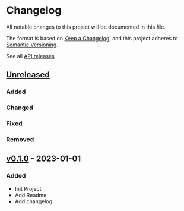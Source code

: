 # Changelog
All notable changes to this project will be documented in this file.

The format is based on [Keep a Changelog](https://keepachangelog.com/en/1.0.0/),
and this project adheres to [Semantic Versioning](https://semver.org/spec/v2.0.0.html).

See all [API releases]

## [Unreleased]
### Added
### Changed
### Fixed
### Removed

## [v0.1.0] - 2023-01-01
### Added
 - Init Project
 - Add Readme
 - Add changelog

[Unreleased]: https://github.com/lwileczek/node-ts-template/compare/v2.0.0...HEAD
[v2.0.0]: https://github.com/lwileczek/node-ts-template/compare/v1.0.0...v2.0.0
[v1.0.0]: https://github.com/lwileczek/node-ts-template/compare/v0.1.0...v2.0.0
[v0.1.0]: https://github.com/lwileczek/node-ts-template/tree/v0.1.0

[API releases]: https://github.com/lwileczek/node-ts-template/releases
<!--
Section titles are the same as releases. They will be as follows:

## [semantic version number] - <YYYY-MM-DD> (date of release)

Guiding Principles
    - Changelogs are for humans, not machines.
    - There should be an entry for every single version.
    - The same types of changes should be grouped.
    - Versions and sections should be linkable.
    - The latest version comes first.
    - The release date of each version is displayed.
    - Mention whether you follow Semantic Versioning.

Types of changes
    - Added for new features.
    - Changed for changes in existing functionality.
    - Deprecated for soon-to-be removed features.
    - Removed for now removed features.
    - Fixed for any bug fixes.
    - Security in case of vulnerabilities.
-->

